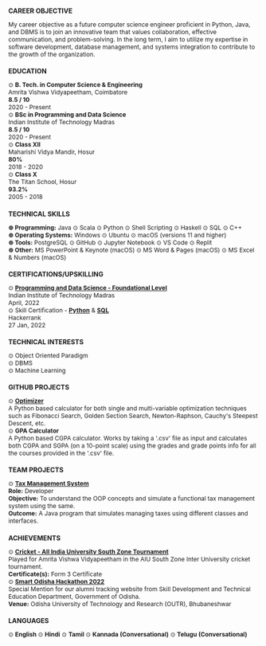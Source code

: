 <!-- Career Objective -->
<div>
    <h2 style="font-size: 13px">CAREER OBJECTIVE</h2>
    <p style="font-size: 12px">
        My career objective as a future computer science engineer proficient in Python, Java, and DBMS is to join an innovative team that values collaboration, effective communication, and problem-solving. In the long term, I aim to utilize my expertise in software development, database management, and systems integration to contribute to the growth of the organization.
    </p>
</div>

<!--Education-->
<div> 
    <h2 style="font-size: 13px">EDUCATION</h2>
    <p style="font-size: 12px">
        ⊙ <strong>B. Tech. in Computer Science & Engineering</strong> <br>
        Amrita Vishwa Vidyapeetham, Coimbatore <br>
        <b>8.5 / 10</b> <br>
        2020 - Present
        <br>
        ⊙ <strong>BSc in Programming and Data Science</strong> <br>
        Indian Institute of Technology Madras <br>
        <b>8.5 / 10</b> <br>
        2020 - Present
        <br>
        ⊙ <strong>Class XII</strong> <br> 
        Maharishi Vidya Mandir, Hosur <br>
        <b>80%</b> <br>
        2018 - 2020
        <br>
        ⊙ <strong>Class X</strong> <br>
        The Titan School, Hosur <br>
        <b>93.2%</b> <br>
        2005 - 2018
    </p>
</div>

<!--Skills-->
<div> 
    <h2 style="font-size: 13px">TECHNICAL SKILLS</h2>
    <p style="font-size: 12px">
        <strong>⊚ Programming:</strong> Java ⊙ Scala ⊙ Python ⊙ Shell Scripting ⊙ Haskell ⊙ SQL ⊙ C++ <br>
        <strong>⊚ Operating Systems:</strong> Windows ⊙ Ubuntu ⊙ macOS (versions 11 and higher) <br>
        <strong>⊚ Tools:</strong> PostgreSQL ⊙ GitHub ⊙ Jupyter Notebook ⊙ VS Code ⊙ Replit <br>
        <strong>⊚ Other:</strong> MS PowerPoint & Keynote (macOS) ⊙ MS Word & Pages (macOS) ⊙ MS Excel & Numbers (macOS)
    </p>
</div>

<!--Certificates-->
<div> 
    <h2 style="font-size: 13px">CERTIFICATIONS/UPSKILLING</h2>
    <p style="font-size: 12px">
        ⊙ <strong><a href="https://drive.google.com/file/d/1-6ebuPItDKnzw9k3zPPMlLx6nY-DXFue/view?usp=sharing">Programming and Data Science - Foundational Level</a></strong> <br>
        Indian Institute of Technology Madras <br>
        April, 2022
        <br>
        ⊙ Skill Certification - <strong><a href="https://www.hackerrank.com/certificates/94e3b1f849f2">Python</a></strong> & <strong><a href="https://www.hackerrank.com/certificates/02dd312b5dec">SQL</a></strong><br>
        Hackerrank <br>
        27 Jan, 2022 <br>
        <!-- ⊙ <strong> Programming Concepts using Java </strong> <br>
        Indian Institute of Technology Madras <br>
        Grade: <strong>A</strong> -->
    </p>
   
</div>

<!--Technical Interests-->
<div>
    <h2 style="font-size: 13px">TECHNICAL INTERESTS</h2>
    <p style="font-size: 12px">
        ⊙ Object Oriented Paradigm <br>
        ⊙ DBMS <br>
        ⊙ Machine Learning
    </p>
</div>

<!--Personal Projects-->
<div>
    <h2 style="font-size: 13px">GITHUB PROJECTS</h2>
    <p style="font-size: 12px">
        ⊙ <strong><a href="https://github.com/MusicViking/Optimization-and-Numerical-Methods">Optimizer</a></strong><br> <!--https://github.com/MusicViking/Optimization-and-Numerical-Methods-->
        A Python based calculator for both single and multi-variable optimization techniques such as Fibonacci Search, Golden Section Search, Newton-Raphson, Cauchy's Steepest Descent, etc. <br>
        ⊙ <strong>GPA Calculator</strong> <br>
        A Python based CGPA calculator. Works by taking a '.csv' file as input and calculates both CGPA and SGPA (on a 10-point scale) using the grades and grade points info for all the courses provided in the '.csv' file. <br>
    </p>
</div>

<div> 
    <h2 style="font-size: 13px">TEAM PROJECTS</h2>
    <p style="font-size: 12px">
        ⊙ <strong><a href="https://github.com/MusicViking/Tax-Management-System">Tax Management System</a></strong> <br>
        <strong>Role:</strong> Developer <br>
        <strong>Objective:</strong> To understand the OOP concepts and simulate a functional tax management system using the same. <br>
        <strong>Outcome:</strong> A Java program that simulates managing taxes using different classes and interfaces. <br>
    </p>
</div>

<!--Achievements-->
<div> 
    <h2 style="font-size: 13px">ACHIEVEMENTS</h2>
    <p style="font-size: 12px">
        ⊙ <strong><a href="https://cricheroes.in/player-profile/1990660/Sujith-Roshan#STATS"> Cricket - All India University South Zone Tournament</a></strong> <br>
        Played for Amrita Vishwa Vidyapeetham in the AIU South Zone Inter University cricket tournament. <br>
        <strong>Certificate(s):</strong> Form 3 Certificate <br>
        ⊙ <strong><a href="https://drive.google.com/file/d/1GaZwQgGXg68gEVnm5QIPmaTTitl35aha/view?usp=share_link">Smart Odisha Hackathon 2022</a></strong> <br>
        Special Mention for our alumni tracking website from Skill Development and Technical Education Department, Government of Odisha. <br>
        <strong>Venue:</strong> Odisha University of Technology and Research (OUTR), Bhubaneshwar <br>
    </p>
</div>

<!--Languages-->
<div> 
    <h2 style="font-size: 13px">LANGUAGES</h2>
    <p style="font-size: 12px">
        ⊙ <strong>English</strong> ⊙ <strong>Hindi</strong>
        ⊙ <strong>Tamil</strong> ⊙ <strong>Kannada (Conversational)</strong>
        ⊙ <strong>Telugu (Conversational)</strong> 
    </p>
</div>
